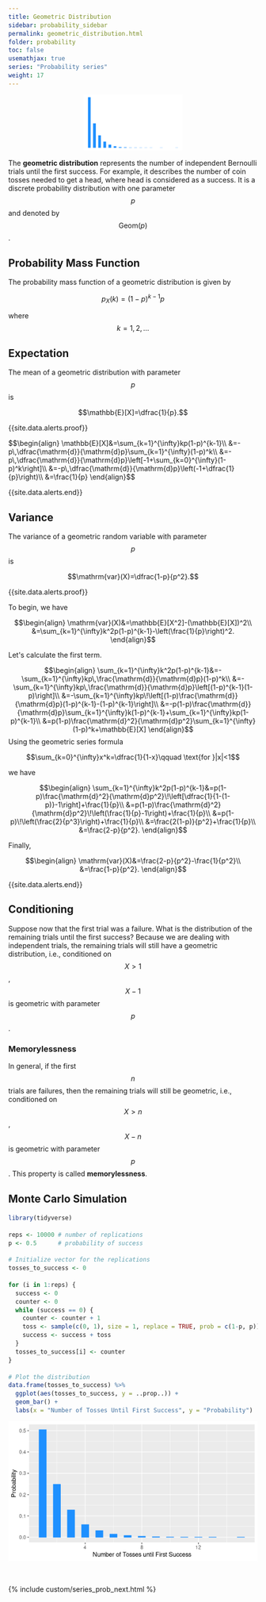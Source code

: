 ```yaml
---
title: Geometric Distribution
sidebar: probability_sidebar
permalink: geometric_distribution.html
folder: probability
toc: false
usemathjax: true
series: "Probability series"
weight: 17
---
```


<p align="center">
  <img src="images/prob/geom_dist.png" style="width:200px;height:auto;"/>
</p>

The **geometric distribution** represents the number of independent Bernoulli trials until the first success. For example, it describes the number of coin tosses needed to get a head, where head is considered as a success. It is a discrete probability distribution with one parameter $$p$$ and denoted by $$\mathrm{Geom}(p)$$.

## Probability Mass Function

The probability mass function of a geometric distribution is given by

$$p_X(k)=(1-p)^{k-1}p$$

where $$k=1,2,\ldots$$

## Expectation

The mean of a geometric distribution with parameter $$p$$ is

$$\mathbb{E}[X]=\dfrac{1}{p}.$$

{{site.data.alerts.proof}}
<p>
$$\begin{align}
\mathbb{E}[X]&=\sum_{k=1}^{\infty}kp(1-p)^{k-1}\\
&=-p\,\dfrac{\mathrm{d}}{\mathrm{d}p}\sum_{k=1}^{\infty}(1-p)^k\\
&=-p\,\dfrac{\mathrm{d}}{\mathrm{d}p}\left[-1+\sum_{k=0}^{\infty}(1-p)^k\right]\\
&=-p\,\dfrac{\mathrm{d}}{\mathrm{d}p}\left(-1+\dfrac{1}{p}\right)\\
&=\frac{1}{p}
\end{align}$$
</p>
{{site.data.alerts.end}}

## Variance

The variance of a geometric random variable with parameter $$p$$ is

$$\mathrm{var}(X)=\dfrac{1-p}{p^2}.$$

{{site.data.alerts.proof}}
<p>
To begin, we have

$$\begin{align}
\mathrm{var}(X)&=\mathbb{E}[X^2]-(\mathbb{E}[X])^2\\
&=\sum_{k=1}^{\infty}k^2p(1-p)^{k-1}-\left(\frac{1}{p}\right)^2.
\end{align}$$

Let's calculate the first term.

$$\begin{align}
\sum_{k=1}^{\infty}k^2p(1-p)^{k-1}&=-\sum_{k=1}^{\infty}kp\,\frac{\mathrm{d}}{\mathrm{d}p}(1-p)^k\\
&=-\sum_{k=1}^{\infty}kp\,\frac{\mathrm{d}}{\mathrm{d}p}\left[(1-p)^{k-1}(1-p)\right]\\
&=-\sum_{k=1}^{\infty}kp\!\left[(1-p)\frac{\mathrm{d}}{\mathrm{d}p}(1-p)^{k-1}-(1-p)^{k-1}\right]\\
&=-p(1-p)\frac{\mathrm{d}}{\mathrm{d}p}\sum_{k=1}^{\infty}k(1-p)^{k-1}+\sum_{k=1}^{\infty}kp(1-p)^{k-1}\\
&=p(1-p)\frac{\mathrm{d}^2}{\mathrm{d}p^2}\sum_{k=1}^{\infty}(1-p)^k+\mathbb{E}[X]
\end{align}$$
Using the geometric series formula

$$\sum_{k=0}^{\infty}x^k=\dfrac{1}{1-x}\qquad \text{for }|x|<1$$

we have

$$\begin{align}
\sum_{k=1}^{\infty}k^2p(1-p)^{k-1}&=p(1-p)\frac{\mathrm{d}^2}{\mathrm{d}p^2}\!\left[\dfrac{1}{1-(1-p)}-1\right]+\frac{1}{p}\\
&=p(1-p)\frac{\mathrm{d}^2}{\mathrm{d}p^2}\!\left(\frac{1}{p}-1\right)+\frac{1}{p}\\
&=p(1-p)\!\left(\frac{2}{p^3}\right)+\frac{1}{p}\\
&=\frac{2(1-p)}{p^2}+\frac{1}{p}\\
&=\frac{2-p}{p^2}.
\end{align}$$

Finally,

$$\begin{align}
\mathrm{var}(X)&=\frac{2-p}{p^2}-\frac{1}{p^2}\\
&=\frac{1-p}{p^2}.
\end{align}$$
</p>
{{site.data.alerts.end}}

## Conditioning

Suppose now that the first trial was a failure. What is the distribution of the remaining trials until the first success? Because we are dealing with independent trials, the remaining trials will still have a geometric distribution, i.e., conditioned on $$X>1$$, $$X-1$$ is geometric with parameter $$p$$.

### Memorylessness

In general, if the first $$n$$ trials are failures, then the remaining trials will still be geometric, i.e., conditioned on $$X>n$$, $$X-n$$ is geometric with parameter $$p$$. This property is called **memorylessness**.

## Monte Carlo Simulation

```r
library(tidyverse)

reps <- 10000 # number of replications
p <- 0.5      # probability of success

# Initialize vector for the replications
tosses_to_success <- 0

for (i in 1:reps) {
  success <- 0
  counter <- 0
  while (success == 0) {
    counter <- counter + 1
    toss <- sample(c(0, 1), size = 1, replace = TRUE, prob = c(1-p, p))
    success <- success + toss
  }
  tosses_to_success[i] <- counter
}

# Plot the distribution
data.frame(tosses_to_success) %>%
  ggplot(aes(tosses_to_success, y = ..prop..)) +
  geom_bar() +
  labs(x = "Number of Tosses Until First Success", y = "Probability")
```

<p align="center">
  <img src="images/prob/geom_plot.png" style="width:600px;height:auto;"/>
</p>

<br>

{% include custom/series_prob_next.html %}
